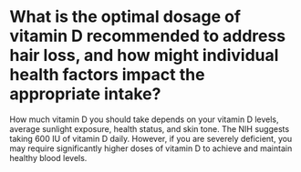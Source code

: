 # What is the optimal dosage of vitamin D recommended to address hair loss, and how might individual health factors impact the appropriate intake?

How much vitamin D you should take depends on your vitamin D levels, average sunlight exposure, health status, and skin tone. The NIH suggests taking 600 IU of vitamin D daily. However, if you are severely deficient, you may require significantly higher doses of vitamin D to achieve and maintain healthy blood levels.
